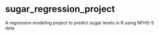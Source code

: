 # sugar_regression_project
A regression modeling project to predict sugar levels in R using NFHS-5 data
